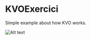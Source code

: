# KVOExercici

Simple example about how KVO works.

![Alt text](https://raw.githubusercontent.com/ribiribi/KVOExercici/master/to/KVOImage.jpg)
